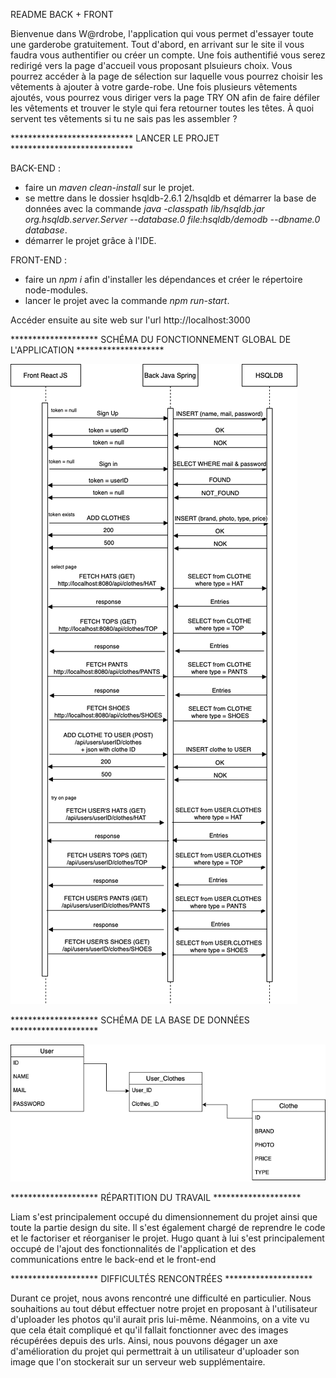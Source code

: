 README BACK + FRONT

Bienvenue dans W@rdrobe, l'application qui vous permet d'essayer toute une garderobe gratuitement. Tout d'abord, en arrivant sur le site il vous faudra vous authentifier ou créer un compte. Une fois authentifié vous serez redirigé vers la page d'accueil vous proposant plsuieurs choix. Vous pourrez accéder à la page de sélection sur laquelle vous pourrez choisir les vêtements à ajouter à votre garde-robe. Une fois plusieurs vêtements ajoutés, vous pourrez vous diriger vers la page TRY ON afin de faire défiler les vêtements et trouver le style qui fera retourner toutes les têtes. À quoi servent tes vêtements si tu ne sais pas les assembler ?



**************************** LANCER LE PROJET ****************************

BACK-END : 
            
- faire un *maven clean-install* sur le projet. 
- se mettre dans le dossier hsqldb-2.6.1 2/hsqldb et démarrer la base de données avec la commande *java -classpath lib/hsqldb.jar org.hsqldb.server.Server --database.0 file:hsqldb/demodb --dbname.0 database*. 
- démarrer le projet grâce à l'IDE. 
            
FRONT-END :

- faire un *npm i* afin d'installer les dépendances et créer le répertoire node-modules. 
- lancer le projet avec la commande *npm run-start*. 


Accéder ensuite au site web sur l'url http://localhost:3000



******************** SCHÉMA DU FONCTIONNEMENT GLOBAL DE L'APPLICATION ********************


![Alt text](doc/schema_interactions.png?raw=true "Title")


******************** SCHÉMA DE LA BASE DE DONNÉES ********************

![Alt text](doc/schema_bdd.png?raw=true "Title")


******************** RÉPARTITION DU TRAVAIL ********************

Liam s'est principalement occupé du dimensionnement du projet ainsi que toute la partie design du site. Il s'est également chargé de reprendre le code et le factoriser et réorganiser le projet.
Hugo quant à lui s'est principalement occupé de l'ajout des fonctionnalités de l'application et des communications entre le back-end et le front-end


******************** DIFFICULTÉS RENCONTRÉES ********************

Durant ce projet, nous avons rencontré une difficulté en particulier. Nous souhaitions au tout début effectuer notre projet en proposant à l'utilisateur d'uploader les photos qu'il aurait pris lui-même. Néanmoins, on a vite vu que cela était compliqué et qu'il fallait fonctionner avec des images récupérées depuis des urls. Ainsi, nous pouvons dégager un axe d'amélioration du projet qui permettrait à un utilisateur d'uploader son image que l'on stockerait sur un serveur web supplémentaire.
